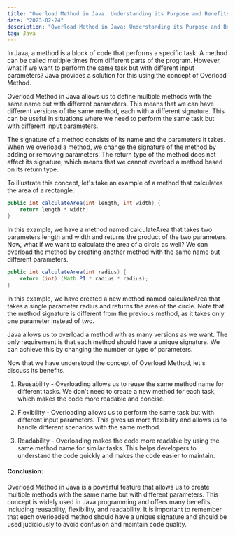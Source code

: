 ```yaml
---
title: "Overload Method in Java: Understanding its Purpose and Benefits"
date: "2023-02-24"
description: "Overload Method in Java: Understanding its Purpose and Benefits"
tag: Java
---
```


In Java, a method is a block of code that performs a specific task. A method can be called multiple times from different parts of the program. However, what if we want to perform the same task but with different input parameters? Java provides a solution for this using the concept of Overload Method.

Overload Method in Java allows us to define multiple methods with the same name but with different parameters. This means that we can have different versions of the same method, each with a different signature. This can be useful in situations where we need to perform the same task but with different input parameters.

The signature of a method consists of its name and the parameters it takes. When we overload a method, we change the signature of the method by adding or removing parameters. The return type of the method does not affect its signature, which means that we cannot overload a method based on its return type.

To illustrate this concept, let's take an example of a method that calculates the area of a rectangle.

```java
public int calculateArea(int length, int width) {
    return length * width;
}
```

In this example, we have a method named calculateArea that takes two parameters length and width and returns the product of the two parameters. Now, what if we want to calculate the area of a circle as well? We can overload the method by creating another method with the same name but different parameters.

```java
public int calculateArea(int radius) {
    return (int) (Math.PI * radius * radius);
}
```

In this example, we have created a new method named calculateArea that takes a single parameter radius and returns the area of the circle. Note that the method signature is different from the previous method, as it takes only one parameter instead of two.

Java allows us to overload a method with as many versions as we want. The only requirement is that each method should have a unique signature. We can achieve this by changing the number or type of parameters.

Now that we have understood the concept of Overload Method, let's discuss its benefits.

1. Reusability - Overloading allows us to reuse the same method name for different tasks. We don't need to create a new method for each task, which makes the code more readable and concise.

2. Flexibility - Overloading allows us to perform the same task but with different input parameters. This gives us more flexibility and allows us to handle different scenarios with the same method.

3. Readability - Overloading makes the code more readable by using the same method name for similar tasks. This helps developers to understand the code quickly and makes the code easier to maintain.

#### Conclusion:

Overload Method in Java is a powerful feature that allows us to create multiple methods with the same name but with different parameters. This concept is widely used in Java programming and offers many benefits, including reusability, flexibility, and readability. It is important to remember that each overloaded method should have a unique signature and should be used judiciously to avoid confusion and maintain code quality.
